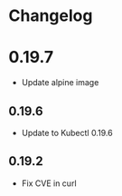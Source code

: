# Changelog

# 0.19.7
* Update alpine image

## 0.19.6

* Update to Kubectl 0.19.6

## 0.19.2

* Fix CVE in curl

